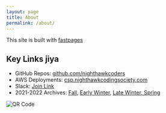 ```yaml
---
layout: page
title: About
permalink: /about/
---
```


This site is built with [fastpages](https://github.com/fastai/fastpages)

<style>
footer {
          background-color: #181818;
      } 
</style>

## Key Links jiya
- GitHub Repos:  <a href="https://github.com/nighthawkcoders">github.com/nighthawkcoders</a>
- AWS Deployments: <a href="https://csa.nighthawkcodingsociety.com/">csp.nighthawkcodingsociety.com</a>
- Slack: <a href="https://join.slack.com/t/cs-p-hq/shared_invite/zt-1ejp2nekj-vIeGHTAKR13E~648nh2NRg">Join Link</a>
- 2021-2022 Archives: <a href="https://padlet.com/jmortensen7/csp2022tri1">Fall</a>, <a href="https://padlet.com/jmortensen7/csp2022tri2">Early Winter</a>, <a href="https://cspcoders.nighthawkcodingsociety.com/">Late     Winter, Spring</a>


![QR Code]({{site.baseurl}}/images/bit.ly_3T1z0jA.png)

<audio id="myAudio" autoplay loop>
  <source src="{{site.baseurl}}//audios/ebyt.mp3" type="audio/mpeg">
</audio>
